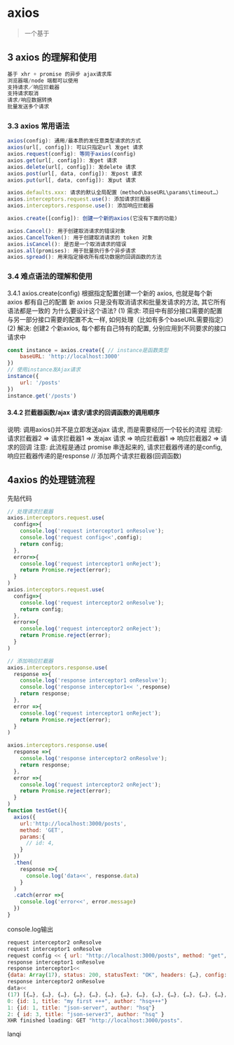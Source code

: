 # axios

> 一个基于





## 3 axios 的理解和使用

```js
基于 xhr + promise 的异步 ajax请求库
浏览器端/node 端都可以使用
支持请求／响应拦截器
支持请求取消
请求/响应数据转换
批量发送多个请求
```

### 3.3 axios 常用语法

```js
axios(config): 通用/最本质的发任意类型请求的方式
axios(url[, config]): 可以只指定url 发get 请求
axios.request(config): 等同于axios(config)
axios.get(url[, config]): 发get 请求
axios.delete(url[, config]): 发delete 请求
axios.post(url[, data, config]): 发post 请求
axios.put(url[, data, config]): 发put 请求

axios.defaults.xxx: 请求的默认全局配置（method\baseURL\params\timeout…）
axios.interceptors.request.use(): 添加请求拦截器
axios.interceptors.response.use(): 添加响应拦截器

axios.create([config]): 创建一个新的axios(它没有下面的功能)

axios.Cancel(): 用于创建取消请求的错误对象
axios.CancelToken(): 用于创建取消请求的 token 对象
axios.isCancel(): 是否是一个取消请求的错误
axios.all(promises): 用于批量执行多个异步请求
axios.spread(): 用来指定接收所有成功数据的回调函数的方法
```

### 3.4 难点语法的理解和使用

3.4.1 axios.create(config)
根据指定配置创建一个新的 axios, 也就是每个新 axios 都有自己的配置
新 axios 只是没有取消请求和批量发请求的方法, 其它所有语法都是一致的
为什么要设计这个语法?
(1) 需求: 项目中有部分接口需要的配置与另一部分接口需要的配置不太一样, 如何处理（比如有多个baseURL需要指定）
(2) 解决: 创建2 个新axios, 每个都有自己特有的配置, 分别应用到不同要求的接口请求中

```js
const instance = axios.create({ // instance是函数类型
	baseURL: 'http://localhost:3000'
})
// 使用instance发Ajax请求
instance({
	url: '/posts'
})
instance.get('/posts')

```



#### 3.4.2 拦截器函数/ajax 请求/请求的回调函数的调用顺序

说明: 调用axios()并不是立即发送ajax 请求, 而是需要经历一个较长的流程
流程: 请求拦截器2 => 请求拦截器1 => 发ajax 请求 => 响应拦截器1 => 响应拦截器2 => 请求的回调
注意: 此流程是通过 promise 串连起来的, 请求拦截器传递的是config, 响应拦截器传递的是response
// 添加两个请求拦截器(回调函数)



## 4axios 的处理链流程

先贴代码

```js
// 处理请求拦截器
axios.interceptors.request.use(
  config=>{
    console.log('request interceptor1 onResolve');
    console.log('request config<<',config);
    return config;
  },
  error=>{
    console.log('request interceptor1 onReject');
    return Promise.reject(error);
  }
)
axios.interceptors.request.use(
  config=>{
    console.log('request interceptor2 onResolve');
    return config;
  },
  error=>{
    console.log('request interceptor2 onReject');
    return Promise.reject(error);
  }
)

// 添加响应拦截器
axios.interceptors.response.use(
  response =>{
    console.log('response interceptor1 onResolve');
    console.log('response interceptor1<< ',response)
    return response;
  },
  error =>{
    console.log('request interceptor1 onReject');
    return Promise.reject(error);
  }
)

axios.interceptors.response.use(
  response =>{
    console.log('response interceptor2 onResolve');
    return response;
  },
  error =>{
    console.log('request interceptor2 onReject');
    return Promise.reject(error);
  }
)
function testGet(){
  axios({
    url:'http://localhost:3000/posts',
    method: 'GET',
    params:{
      // id: 4,
    }
  })
  .then(
    response =>{
      console.log('data<<', response.data)
    }
  )
  .catch(error =>{
    console.log('error<<', error.message)
  })
}
```

console.log输出

```js
request interceptor2 onResolve
request interceptor1 onResolve
request config << { url: "http://localhost:3000/posts", method: "get", headers: { … }, params: { … }, transformRequest: Array(1), … }
response interceptor1 onResolve
response interceptor1<<
{data: Array(17), status: 200, statusText: "OK", headers: {…}, config: {…}, …}
response interceptor2 onResolve
data<< 
(17) [{…}, {…}, {…}, {…}, {…}, {…}, {…}, {…}, {…}, {…}, {…}, {…}, {…}, {…}, {…}, {…}, {…}]
0: {id: 1, title: "my first +++", author: "hsq+++"}
1: {id: 1, title: "json-server", author: "hsq"}
2: { id: 3, title: "json-server3", author: "hsq" }
XHR finished loading: GET "http://localhost:3000/posts".
```

lanqi
